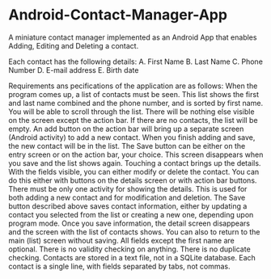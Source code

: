# Android-Contact-Manager-App
A miniature contact manager implemented as an Android App that enables Adding, Editing and Deleting a contact.

Each contact has the following details:
A.	First Name
B.	Last Name
C.	Phone Number
D.	E-mail address
E.	Birth date

Requirements ans pecifications of the application are as follows:
When the program comes up, a list of contacts must be seen.  This list shows the first and last name combined and the phone number, and is sorted by first name. You will be able to scroll through the list.  There will be nothing else visible on the screen except the action bar.  If there are no contacts, the list will be empty.
An add button on the action bar will bring up a separate screen (Android activity) to add a new contact.  When you finish adding and save, the new contact will be in the list. The Save button can be either on the entry screen or on the action bar, your choice. This screen disappears when you save and the list shows again.
Touching a contact brings up the details.  With the fields visible, you can either modify or delete the contact.  You can do this either with buttons on the details screen or with action bar buttons.
There must be only one activity for showing the details.  This is used for both adding a new contact and for modification and deletion.
The Save button described above saves contact information, either by updating a contact you selected from the list or creating a new one, depending upon program mode.  Once you save information, the detail screen disappears and the screen with the list of contacts shows.  You can also to return to the main (list) screen without saving.
All fields except the first name are optional.  There is no validity checking on anything.  There is no duplicate checking.
Contacts are stored in a text file, not in a SQLite database.  Each contact is a single line, with fields separated by tabs, not commas.
